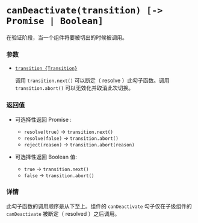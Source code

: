# `canDeactivate(transition) [-> Promise | Boolean]`

在验证阶段，当一个组件将要被切出的时候被调用。

### 参数

- [`transition {Transition}`](hooks.md#transition-object)

  调用 `transition.next()` 可以断定（ resolve ）此勾子函数。调用 `transition.abort()` 可以无效化并取消此次切换。

### 返回值

- 可选择性返回 Promise :

  - `resolve(true)` -> `transition.next()`
  - `resolve(false)` -> `transition.abort()`
  - `reject(reason)` -> `transition.abort(reason)`

- 可选择性返回 Boolean 值:

  - `true` -> `transition.next()`
  - `false` -> `transition.abort()`

### 详情

此勾子函数的调用顺序是从下至上。组件的 `canDeactivate` 勾子仅在子级组件的 `canDeactivate` 被断定（ resolved ）之后调用。
